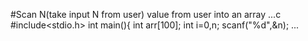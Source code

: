 #Scan N(take input N from user) value from user into an array
...c
#include<stdio.h>
int main(){
int arr[100];
int i=0,n;
scanf("%d",&n);
...
